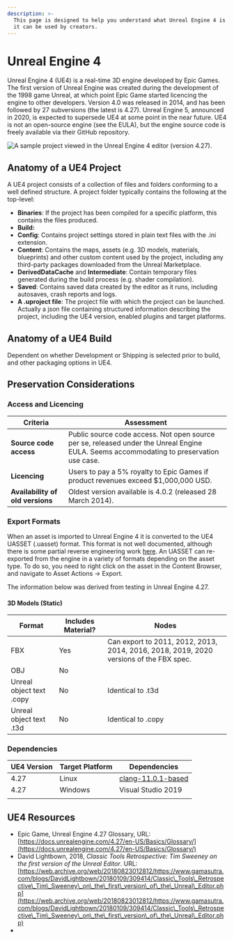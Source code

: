 ```yaml
---
description: >-
  This page is designed to help you understand what Unreal Engine 4 is and how
  it can be used by creators.
---
```


# Unreal Engine 4

Unreal Engine 4 (UE4) is a real-time 3D engine developed by Epic Games. The first version of Unreal Engine was created during the development of the 1998 game Unreal, at which point Epic Game started licencing the engine to other developers. Version 4.0 was released in 2014, and has been followed by 27 subversions (the latest is 4.27). Unreal Engine 5, announced in 2020, is expected to supersede UE4 at some point in the near future. UE4 is not an open-source engine (see the EULA), but the engine source code is freely available via their GitHub repository.&#x20;

![ A sample project viewed in the Unreal Engine 4 editor (version 4.27).](../../.gitbook/assets/UE4\_27\_Editor.png)

## Anatomy of a UE4 Project

A UE4 project consists of a collection of files and folders conforming to a well defined structure. A project folder typically contains the following at the top-level:&#x20;

* **Binaries**: If the project has been compiled for a specific platform, this contains the files produced.&#x20;
* **Build:**&#x20;
* **Config**: Contains project settings stored in plain text files with the .ini extension.
* **Content**: Contains the maps, assets (e.g. 3D models, materials, blueprints) and other custom content used by the project, including any third-party packages downloaded from the Unreal Marketplace.&#x20;
* **DerivedDataCache** and **Intermediate**: Contain temporary files generated during the build process (e.g. shader compilation).
* **Saved**: Contains saved data created by the editor as it runs, including autosaves, crash reports and logs.
* **A .uproject file**: The project file with which the project can be launched. Actually a json file containing structured information describing the project, including the UE4 version, enabled plugins and target platforms.&#x20;

## Anatomy of a UE4 Build

Dependent on whether Development or Shipping is selected prior to build, and other packaging options in UE4.&#x20;

## Preservation Considerations

### Access and Licencing

| Criteria                         | Assessment                                                                                                                               |
| -------------------------------- | ---------------------------------------------------------------------------------------------------------------------------------------- |
| **Source code access**           | Public source code access. Not open source per se, released under the Unreal Engine EULA. Seems accommodating to preservation use case.  |
| **Licencing**                    | Users to pay a 5% royalty to Epic Games if product revenues exceed $1,000,000 USD.                                                       |
| **Availability of old versions** | Oldest version available is 4.0.2 (released 28 March 2014).                                                                              |

### Export Formats

When an asset is imported to Unreal Engine 4 it is converted to the UE4 UASSET (.uasset) format. This format is not well documented, although there is some partial reverse engineering work [here](http://wiki.xentax.com/index.php/Unreal\_Engine\_4\_UASSET). An UASSET can re-exported from the engine in a variety of formats depending on the asset type. To do so, you need to right click on the asset in the Content Browser, and navigate to Asset Actions -> Export.&#x20;

The information below was derived from testing in Unreal Engine 4.27.&#x20;

#### 3D Models (Static)

| Format                   | Includes Material? | Nodes                                                                                  |
| ------------------------ | ------------------ | -------------------------------------------------------------------------------------- |
| FBX                      | Yes                | Can export to 2011, 2012, 2013, 2014, 2016, 2018, 2019, 2020 versions of the FBX spec. |
| OBJ                      | No                 |                                                                                        |
| Unreal object text .copy | No                 | Identical to .t3d                                                                      |
| Unreal object text .t3d  | No                 | Identical to .copy                                                                     |

### Dependencies

| UE4 Version | Target Platform | Dependencies                                                                                           |
| ----------- | --------------- | ------------------------------------------------------------------------------------------------------ |
| 4.27        | Linux           | [clang-11.0.1-based](https://cdn.unrealengine.com/CrossToolchain\_Linux/v19\_clang-11.0.1-centos7.exe) |
| 4.27        | Windows         | Visual Studio 2019                                                                                     |
|             |                 |                                                                                                        |

## UE4 Resources

* Epic Game, Unreal Engine 4.27 Glossary, URL: [https://docs.unrealengine.com/4.27/en-US/Basics/Glossary/](https://docs.unrealengine.com/4.27/en-US/Basics/Glossary/)
* David Lightbown, 2018, _Classic Tools Retrospective: Tim Sweeney on the first version of the Unreal Editor_. URL: [https://web.archive.org/web/20180823012812/https://www.gamasutra.com/blogs/DavidLightbown/20180109/309414/Classic\_Tools\_Retrospective\_Tim\_Sweeney\_on\_the\_first\_version\_of\_the\_Unreal\_Editor.php](https://web.archive.org/web/20180823012812/https://www.gamasutra.com/blogs/DavidLightbown/20180109/309414/Classic\_Tools\_Retrospective\_Tim\_Sweeney\_on\_the\_first\_version\_of\_the\_Unreal\_Editor.php)
*

